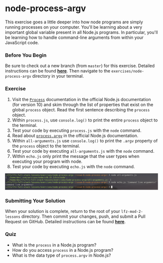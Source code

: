 # node-process-argv

This exercise goes a little deeper into how node programs are simply running processes on your computer. You'll be learning about a very important global variable present in all Node.js programs. In particular, you'll be learning how to handle command-line arguments from within your JavaScript code.

### Before You Begin

Be sure to check out a new branch (from `master`) for this exercise. Detailed instructions can be found [**here**](../../guides/before-each-exercise.md). Then navigate to the `exercises/node-process-argv` directory in your terminal.

### Exercise

1. Visit the [`Process`](https://nodejs.org/docs/latest-v10.x/api/process.html) documentation in the official Node.js documentation (for version 10) and skim through the list of properties that exist on the global `process` object. Read the first sentence describing the `process` object.
1. Within `process.js`, use `console.log()` to print the entire `process` object to the terminal.
1. Test your code by executing `process.js` with the `node` command.
1. Read about [`process.argv`](https://nodejs.org/docs/latest-v10.x/api/process.html#process_process_argv) in the official Node.js documentation.
1. Within `all-arguments.js` use `console.log()` to print the `.argv` property of the `process` object to the terminal.
1. Test your code by executing `all-arguments.js` with the `node` command.
1. Within `echo.js` only print the message that the user types when executing your program with node.
1. Test your code by executing `echo.js` with the `node` command.

<p align="middle">
  <img src="images/process-argv.png">
</p>

### Submitting Your Solution

When your solution is complete, return to the root of your `lfz-mod-2-lessons` directory. Then commit your changes, push, and submit a Pull Request on GitHub. Detailed instructions can be found [**here**](../../guides/after-each-exercise.md).

### Quiz

- What is the `process` in a Node.js program?
- How do you access `process` in a Node.js program?
- What is the data type of `process.argv` in Node.js?

